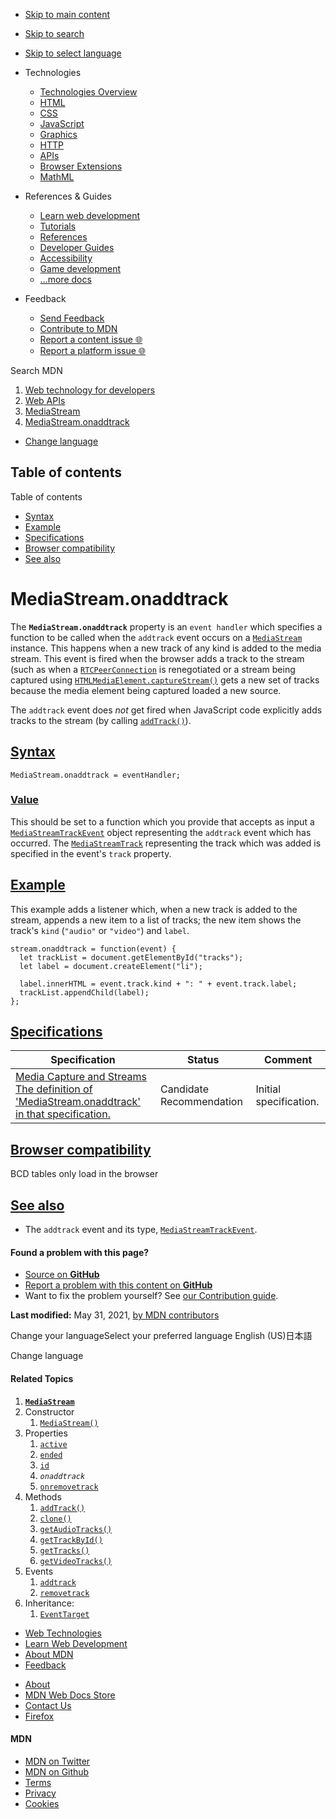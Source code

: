 -   <a href="#content" id="skip-main">Skip to main content</a>
-   <a href="#main-q" id="skip-search">Skip to search</a>
-   <a href="#select-language" id="skip-select-language">Skip to select language</a>

-   Technologies
    -   [Technologies Overview](https://developer.mozilla.org/en-US/docs/Web)
    -   [HTML](https://developer.mozilla.org/en-US/docs/Web/HTML)
    -   [CSS](https://developer.mozilla.org/en-US/docs/Web/CSS)
    -   [JavaScript](https://developer.mozilla.org/en-US/docs/Web/JavaScript)
    -   [Graphics](https://developer.mozilla.org/en-US/docs/Web/Guide/Graphics)
    -   [HTTP](https://developer.mozilla.org/en-US/docs/Web/HTTP)
    -   [APIs](https://developer.mozilla.org/en-US/docs/Web/API)
    -   [Browser Extensions](https://developer.mozilla.org/en-US/docs/Mozilla/Add-ons/WebExtensions)
    -   [MathML](https://developer.mozilla.org/en-US/docs/Web/MathML)
-   References & Guides
    -   [Learn web development](https://developer.mozilla.org/en-US/docs/Learn)
    -   [Tutorials](https://developer.mozilla.org/en-US/docs/Web/Tutorials)
    -   [References](https://developer.mozilla.org/en-US/docs/Web/Reference)
    -   [Developer Guides](https://developer.mozilla.org/en-US/docs/Web/Guide)
    -   [Accessibility](https://developer.mozilla.org/en-US/docs/Web/Accessibility)
    -   [Game development](https://developer.mozilla.org/en-US/docs/Games)
    -   [...more docs](https://developer.mozilla.org/en-US/docs/Web)
-   Feedback
    -   [Send Feedback](https://developer.mozilla.org/en-US/docs/MDN/Contribute/Feedback)
    -   [Contribute to MDN](https://developer.mozilla.org/en-US/docs/MDN/Contribute)
    -   [Report a content issue 🌐](https://github.com/mdn/content/issues/new)
    -   [Report a platform issue 🌐](https://github.com/mdn/yari/issues/new)

Search MDN

1.  <a href="https://developer.mozilla.org/en-US/docs/Web" class="breadcrumb"><span data-property="name">Web technology for developers</span></a>
2.  <a href="https://developer.mozilla.org/en-US/docs/Web/API" class="breadcrumb"><span data-property="name">Web APIs</span></a>
3.  <a href="https://developer.mozilla.org/en-US/docs/Web/API/MediaStream" class="breadcrumb-penultimate"><span data-property="name">MediaStream</span></a>
4.  <a href="https://developer.mozilla.org/en-US/docs/Web/API/MediaStream/onaddtrack" class="breadcrumb-current-page"><span data-property="name">MediaStream.onaddtrack</span></a>

-   <a href="#select-language" class="language-icon"><span class="show-desktop">Change language</span></a>

Table of contents
-----------------

Table of contents

-   [Syntax](#syntax)
-   [Example](#example)
-   [Specifications](#specifications)
-   [Browser compatibility](#browser_compatibility)
-   [See also](#see_also)

MediaStream.onaddtrack
======================

<span class="seoSummary">The **`MediaStream.onaddtrack`** property is an `event handler` which specifies a function to be called when the `addtrack` event occurs on a [`MediaStream`](https://developer.mozilla.org/en-US/docs/Web/API/MediaStream) instance. This happens when a new track of any kind is added to the media stream.</span> This event is fired when the browser adds a track to the stream (such as when a [`RTCPeerConnection`](https://developer.mozilla.org/en-US/docs/Web/API/RTCPeerConnection) is renegotiated or a stream being captured using [`HTMLMediaElement.captureStream()`](https://developer.mozilla.org/en-US/docs/Web/API/HTMLMediaElement/captureStream) gets a new set of tracks because the media element being captured loaded a new source.

The `addtrack` event does *not* get fired when JavaScript code explicitly adds tracks to the stream (by calling [`addTrack()`](https://developer.mozilla.org/en-US/docs/Web/API/MediaStream/addTrack "addTrack()")).

[Syntax](#syntax "Permalink to Syntax")
---------------------------------------

    MediaStream.onaddtrack = eventHandler;

### [Value](#value "Permalink to Value")

This should be set to a function which you provide that accepts as input a [`MediaStreamTrackEvent`](https://developer.mozilla.org/en-US/docs/Web/API/MediaStreamTrackEvent) object representing the `addtrack` event which has occurred. The [`MediaStreamTrack`](https://developer.mozilla.org/en-US/docs/Web/API/MediaStreamTrack) representing the track which was added is specified in the event's <span class="page-not-created">`track`</span> property.

[Example](#example "Permalink to Example")
------------------------------------------

This example adds a listener which, when a new track is added to the stream, appends a new item to a list of tracks; the new item shows the track's `kind` (`"audio"` or `"video"`) and `label`.

    stream.onaddtrack = function(event) {
      let trackList = document.getElementById("tracks");
      let label = document.createElement("li");

      label.innerHTML = event.track.kind + ": " + event.track.label;
      trackList.appendChild(label);
    };

[Specifications](#specifications "Permalink to Specifications")
---------------------------------------------------------------

<table><thead><tr class="header"><th>Specification</th><th>Status</th><th>Comment</th></tr></thead><tbody><tr class="odd"><td><a href="https://w3c.github.io/mediacapture-main/#event-mediastream-addtrack" class="external">Media Capture and Streams<br />
<span class="small">The definition of 'MediaStream.onaddtrack' in that specification.</span></a></td><td><span class="spec-cr">Candidate Recommendation</span></td><td>Initial specification.</td></tr></tbody></table>

[Browser compatibility](#browser_compatibility "Permalink to Browser compatibility")
------------------------------------------------------------------------------------

BCD tables only load in the browser

[See also](#see_also "Permalink to See also")
---------------------------------------------

-   The `addtrack` event and its type, [`MediaStreamTrackEvent`](https://developer.mozilla.org/en-US/docs/Web/API/MediaStreamTrackEvent).

#### Found a problem with this page?

-   [Source on **GitHub**](https://github.com/mdn/content/blob/main/files/en-us/web/api/mediastream/onaddtrack/index.html "Folder: en-us/web/api/mediastream/onaddtrack (Opens in a new tab)")
-   [Report a problem with this content on **GitHub**](https://github.com/mdn/content/issues/new?body=MDN+URL%3A+https%3A%2F%2Fdeveloper.mozilla.org%2Fen-US%2Fdocs%2FWeb%2FAPI%2FMediaStream%2Fonaddtrack%0A%0A%23%23%23%23+What+information+was+incorrect%2C+unhelpful%2C+or+incomplete%3F%0A%0A%0A%23%23%23%23+Specific+section+or+headline%3F%0A%0A%0A%23%23%23%23+What+did+you+expect+to+see%3F%0A%0A%0A%23%23%23%23+Did+you+test+this%3F+If+so%2C+how%3F%0A%0A%0A%3C%21--+Do+not+make+changes+below+this+line+--%3E%0A%3Cdetails%3E%0A%3Csummary%3EMDN+Content+page+report+details%3C%2Fsummary%3E%0A%0A*+Folder%3A+%60en-us%2Fweb%2Fapi%2Fmediastream%2Fonaddtrack%60%0A*+MDN+URL%3A+https%3A%2F%2Fdeveloper.mozilla.org%2Fen-US%2Fdocs%2FWeb%2FAPI%2FMediaStream%2Fonaddtrack%0A*+GitHub+URL%3A+https%3A%2F%2Fgithub.com%2Fmdn%2Fcontent%2Fblob%2Fmain%2Ffiles%2Fen-us%2Fweb%2Fapi%2Fmediastream%2Fonaddtrack%2Findex.html%0A*+Last+commit%3A+https%3A%2F%2Fgithub.com%2Fmdn%2Fcontent%2Fcommit%2F5737ba49f3f0c3fc7587d329f1362a7a66afdd80%0A*+Document+last+modified%3A+2021-05-31T16%3A58%3A42.000Z%0A%0A%3C%2Fdetails%3E&title=Issue+with+%22MediaStream.onaddtrack%22%3A+%28short+summary+here+please%29&labels=Content%3AWebAPI%2Cneeds-triage "This will take you to https://github.com/mdn/content to file a new issue")
-   Want to fix the problem yourself? See [our Contribution guide](https://github.com/mdn/content/blob/main/README.md).

**Last modified:** May 31, 2021, [by MDN contributors](https://developer.mozilla.org/en-US/docs/Web/API/MediaStream/onaddtrack/contributors.txt)

Change your languageSelect your preferred language English (US)日本語

Change language

#### Related Topics

1.  **[`MediaStream`](https://developer.mozilla.org/en-US/docs/Web/API/MediaStream)**
2.  Constructor
    1.  [`MediaStream()`](https://developer.mozilla.org/en-US/docs/Web/API/MediaStream/MediaStream)
3.  Properties
    1.  [`active`](https://developer.mozilla.org/en-US/docs/Web/API/MediaStream/active)
    2.  [`ended`](https://developer.mozilla.org/en-US/docs/Web/API/MediaStream/ended)
    3.  [`id`](https://developer.mozilla.org/en-US/docs/Web/API/MediaStream/id)
    4.  *`onaddtrack`*
    5.  [`onremovetrack`](https://developer.mozilla.org/en-US/docs/Web/API/MediaStream/onremovetrack)
4.  Methods
    1.  [`addTrack()`](https://developer.mozilla.org/en-US/docs/Web/API/MediaStream/addTrack)
    2.  [`clone()`](https://developer.mozilla.org/en-US/docs/Web/API/MediaStream/clone)
    3.  [`getAudioTracks()`](https://developer.mozilla.org/en-US/docs/Web/API/MediaStream/getAudioTracks)
    4.  [`getTrackById()`](https://developer.mozilla.org/en-US/docs/Web/API/MediaStream/getTrackById)
    5.  [`getTracks()`](https://developer.mozilla.org/en-US/docs/Web/API/MediaStream/getTracks)
    6.  [`getVideoTracks()`](https://developer.mozilla.org/en-US/docs/Web/API/MediaStream/getVideoTracks)
5.  Events
    1.  [`addtrack`](https://developer.mozilla.org/en-US/docs/Web/API/MediaStream/addtrack_event)
    2.  [`removetrack`](https://developer.mozilla.org/en-US/docs/Web/API/MediaStream/removetrack_event)
6.  Inheritance:
    1.  [`EventTarget`](https://developer.mozilla.org/en-US/docs/Web/API/EventTarget)

-   [Web Technologies](https://developer.mozilla.org/en-US/docs/Web)
-   [Learn Web Development](https://developer.mozilla.org/en-US/docs/Learn)
-   [About MDN](https://developer.mozilla.org/en-US/docs/MDN/About)
-   [Feedback](https://developer.mozilla.org/en-US/docs/MDN/Feedback)

<!-- -->

-   [About](https://www.mozilla.org/about/)
-   [MDN Web Docs Store](https://shop.spreadshirt.com/mdn-store/)
-   [Contact Us](https://www.mozilla.org/contact/)
-   [Firefox](https://www.mozilla.org/firefox/?utm_source=developer.mozilla.org&utm_campaign=footer&utm_medium=referral)

#### MDN

-   <a href="https://twitter.com/mozdevnet" class="social-icon twitter"><span class="visually-hidden">MDN on Twitter</span></a>
-   <a href="https://github.com/mdn/" class="social-icon github"><span class="visually-hidden">MDN on Github</span></a>
-   [Terms](https://www.mozilla.org/about/legal/terms/mozilla)
-   [Privacy](https://www.mozilla.org/privacy/websites/)
-   [Cookies](https://www.mozilla.org/privacy/websites/#cookies)
